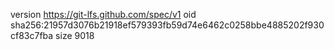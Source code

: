 version https://git-lfs.github.com/spec/v1
oid sha256:21957d3076b21918ef579393fb59d74e6462c0258bbe4885202f930cf83c7fba
size 9018
